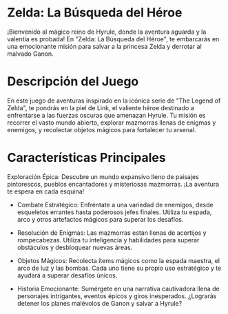 # Zelda: La Búsqueda del Héroe

¡Bienvenido al mágico reino de Hyrule, donde la aventura aguarda y la valentía es probada! En "Zelda: La Búsqueda del Héroe", te embarcarás en una emocionante misión para salvar a la princesa Zelda y derrotar al malvado Ganon.

# Descripción del Juego
En este juego de aventuras inspirado en la icónica serie de "The Legend of Zelda", te pondrás en la piel de Link, el valiente héroe destinado a enfrentarse a las fuerzas oscuras que amenazan Hyrule. Tu misión es recorrer el vasto mundo abierto, explorar mazmorras llenas de enigmas y enemigos, y recolectar objetos mágicos para fortalecer tu arsenal.

# Características Principales
Exploración Épica: Descubre un mundo expansivo lleno de paisajes pintorescos, pueblos encantadores y misteriosas mazmorras. ¡La aventura te espera en cada esquina!

 - Combate Estratégico: Enfréntate a una variedad de enemigos, desde esqueletos errantes hasta poderosos jefes finales. Utiliza tu espada, arco y otros artefactos mágicos para superar los desafíos.

 - Resolución de Enigmas: Las mazmorras están llenas de acertijos y rompecabezas. Utiliza tu inteligencia y habilidades para superar obstáculos y desbloquear nuevas áreas.

 - Objetos Mágicos: Recolecta ítems mágicos como la espada maestra, el arco de luz y las bombas. Cada uno tiene su propio uso estratégico y te ayudará a superar desafíos únicos.

 - Historia Emocionante: Sumérgete en una narrativa cautivadora llena de personajes intrigantes, eventos épicos y giros inesperados. ¿Lograrás detener los planes malévolos de Ganon y salvar a Hyrule?

